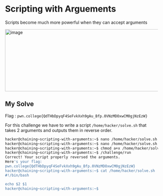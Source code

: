 # Scripting with Arguements

Scripts become much more powerful when they can accept arguments

<img width="786" height="205" alt="image" src="https://github.com/user-attachments/assets/accb386a-5e61-40cf-a2c0-f6c4a45b8575" />

## My Solve

Flag : `pwn.college{QdTHbDpyqF4SeFvkXxh9gAu_Bfp.0VNzMDOxwCM0gjNzEzW}`

For this challenge we have to write a script `/home/hacker/solve.sh` that takes 2 arguments and outputs them in reverse order.

```bash
hacker@chaining~scripting-with-arguments:~$ nano /home/hacker/solve.sh
hacker@chaining~scripting-with-arguments:~$ nano /home/hacker/solve.sh
hacker@chaining~scripting-with-arguments:~$ chmod a+x /home/hacker/solve.sh 
hacker@chaining~scripting-with-arguments:~$ /challenge/run 
Correct! Your script properly reversed the arguments.
Here's your flag:
pwn.college{QdTHbDpyqF4SeFvkXxh9gAu_Bfp.0VNzMDOxwCM0gjNzEzW}
hacker@chaining~scripting-with-arguments:~$ cat /home/hacker/solve.sh 
#!/bin/bash

echo $2 $1
hacker@chaining~scripting-with-arguments:~$ 
```
